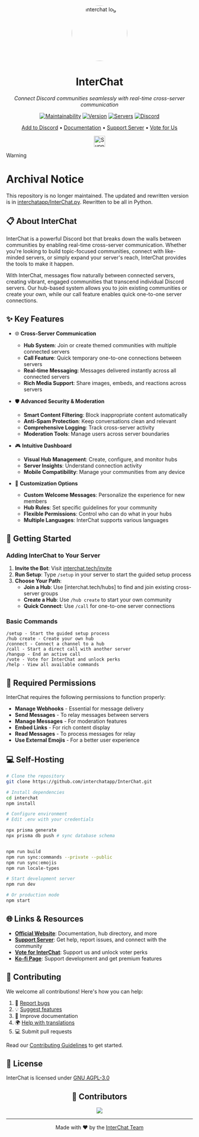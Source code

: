 <div align="center">
  <img src="https://github.com/user-attachments/assets/33f68c3a-67bc-4653-8578-2ab350ac3a75" alt="interchat logo" width="150" height="150" style="border-radius: 50%">

# InterChat

  *Connect Discord communities seamlessly with real-time cross-server communication*

  [![Maintainability](https://api.codeclimate.com/v1/badges/97ca95fdce0e3c2c6146/maintainability)](https://codeclimate.com/github/interchatapp/InterChat/maintainability)
  [![Version](https://img.shields.io/github/package-json/v/interchatapp/interchat?logo=npm&color=fedcba)](https://github.com/interchatapp/InterChat)
  [![Servers](https://top.gg/api/widget/servers/769921109209907241.svg/)](https://top.gg/bot/769921109209907241)
  [![Discord](https://img.shields.io/discord/770256165300338709?style=flat&logo=discord&logoColor=white&label=discord&color=5865F2)](https://discord.gg/cgYgC6YZyX)

  [Add to Discord](https://interchat.tech/invite) • [Documentation](https://interchat.tech/docs) • [Support Server](https://discord.gg/cgYgC6YZyX) • [Vote for Us](https://interchat.tech/vote)

  <a href="https://ko-fi.com/V7V017M8GW"><img src="https://ko-fi.com/img/githubbutton_sm.svg" alt="Support us on Ko-fi" height="30"></a>
</div>

> [!WARNING]
> # Archival Notice
> This repository is no longer maintained. The updated and rewritten version is in [interchatapp/InterChat.py](https://github.comm/interchatapp/InterChat.py). Rewritten to be all in Python.

## 📋 About InterChat

InterChat is a powerful Discord bot that breaks down the walls between communities by enabling real-time cross-server communication. Whether you're looking to build topic-focused communities, connect with like-minded servers, or simply expand your server's reach, InterChat provides the tools to make it happen.

With InterChat, messages flow naturally between connected servers, creating vibrant, engaged communities that transcend individual Discord servers. Our hub-based system allows you to join existing communities or create your own, while our call feature enables quick one-to-one server connections.

## ✨ Key Features

<!-- <div align="center">
  <img src="https://your-demo-image-url-here.gif" alt="InterChat Demo" width="600">
</div> -->

- 🌐 **Cross-Server Communication**
  - **Hub System**: Join or create themed communities with multiple connected servers
  - **Call Feature**: Quick temporary one-to-one connections between servers
  - **Real-time Messaging**: Messages delivered instantly across all connected servers
  - **Rich Media Support**: Share images, embeds, and reactions across servers

- 🛡️ **Advanced Security & Moderation**
  - **Smart Content Filtering**: Block inappropriate content automatically
  - **Anti-Spam Protection**: Keep conversations clean and relevant
  - **Comprehensive Logging**: Track cross-server activity
  - **Moderation Tools**: Manage users across server boundaries

- 🎮 **Intuitive Dashboard**
  - **Visual Hub Management**: Create, configure, and monitor hubs
  - **Server Insights**: Understand connection activity
  - **Mobile Compatibility**: Manage your communities from any device

- 🔧 **Customization Options**
  - **Custom Welcome Messages**: Personalize the experience for new members
  - **Hub Rules**: Set specific guidelines for your community
  - **Flexible Permissions**: Control who can do what in your hubs
  - **Multiple Languages**: InterChat supports various languages

## 🚀 Getting Started

### Adding InterChat to Your Server

1. **Invite the Bot**: Visit [interchat.tech/invite](https://interchat.tech/invite)
2. **Run Setup**: Type `/setup` in your server to start the guided setup process
3. **Choose Your Path**:
   - **Join a Hub**: Use [interchat.tech/hubs] to find and join existing cross-server groups
   - **Create a Hub**: Use `/hub create` to start your own community
   - **Quick Connect**: Use `/call` for one-to-one server connections

### Basic Commands

```
/setup - Start the guided setup process
/hub create - Create your own hub
/connect - Connect a channel to a hub
/call - Start a direct call with another server
/hangup - End an active call
/vote - Vote for InterChat and unlock perks
/help - View all available commands
```

## 🔧 Required Permissions

InterChat requires the following permissions to function properly:

- **Manage Webhooks** - Essential for message delivery
- **Send Messages** - To relay messages between servers
- **Manage Messages** - For moderation features
- **Embed Links** - For rich content display
- **Read Messages** - To process messages for relay
- **Use External Emojis** - For a better user experience

## 💻 Self-Hosting

```bash
# Clone the repository
git clone https://github.com/interchatapp/InterChat.git

# Install dependencies
cd interchat
npm install

# Configure environment
# Edit .env with your credentials

npx prisma generate
npx prisma db push # sync database schema


npm run build
npm run sync:commands --private --public
npm run sync:emojis
npm run locale-types

# Start development server
npm run dev

# Or production mode
npm start
```

## 🌐 Links & Resources

- **[Official Website](https://interchat.tech)**: Documentation, hub directory, and more
- **[Support Server](https://discord.gg/cgYgC6YZyX)**: Get help, report issues, and connect with the community
- **[Vote for InterChat](https://top.gg/bot/769921109209907241/vote)**: Support us and unlock voter perks
- **[Ko-fi Page](https://ko-fi.com/interchat)**: Support development and get premium features

## 🤝 Contributing

We welcome all contributions! Here's how you can help:

1. 🐛 [Report bugs](https://github.com/interchatapp/InterChat/issues)
2. 💡 [Suggest features](https://github.com/interchatapp/InterChat/issues)
3. 📝 Improve documentation
4. 🌍 [Help with translations](https://crowdin.com/project/interchat)
5. 💻 Submit pull requests

Read our [Contributing Guidelines](CONTRIBUTING.md) to get started.

## 📜 License

InterChat is licensed under [GNU AGPL-3.0](LICENSE)

<div align="center">

## 💖 Contributors

<a href="https://github.com/interchatapp/interchat/graphs/contributors">
  <img src="https://contrib.rocks/image?repo=interchatapp/interchat" />
</a>

---

Made with ❤️ by the [InterChat Team](https://github.com/orgs/interchatapp/people)

</div>
